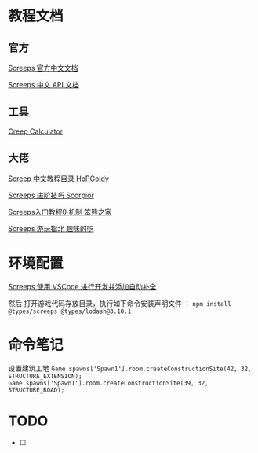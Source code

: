 # 教程文档

## 官方

[Screeps 官方中文文档](https://screeps-cn.gitee.io/index.html)

[Screeps 中文 API 文档](https://screeps-cn.gitee.io/api/)

## 工具
[Creep Calculator](https://screepspl.us/services/creep-calculator/)

## 大佬

[Screep 中文教程目录 HoPGoldy](https://www.jianshu.com/p/5431cb7f42d3)

[Screeps 进阶技巧 Scorpior](https://zhuanlan.zhihu.com/p/104412058)

[Screeps入门教程0·机制 笨熊之家](https://twodam.net/Tutorial-for-Screeps-0)

[Screeps 游玩指北 趣味的吃](https://www.jianshu.com/p/9c4425531cc7)

# 环境配置

[Screeps 使用 VSCode 进行开发并添加自动补全](https://www.jianshu.com/p/5603d0c486b1)

然后 打开游戏代码存放目录，执行如下命令安装声明文件 ：
`npm install @types/screeps @types/lodash@3.10.1`

# 命令笔记
设置建筑工地
`Game.spawns['Spawn1'].room.createConstructionSite(42, 32, STRUCTURE_EXTENSION);`
`Game.spawns['Spawn1'].room.createConstructionSite(39, 32, STRUCTURE_ROAD);`

# TODO

- [ ] 